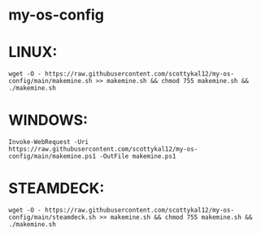 # my-os-config

# LINUX:
    wget -O - https://raw.githubusercontent.com/scottykal12/my-os-config/main/makemine.sh >> makemine.sh && chmod 755 makemine.sh && ./makemine.sh

# WINDOWS:
    Invoke-WebRequest -Uri https://raw.githubusercontent.com/scottykal12/my-os-config/main/makemine.ps1 -OutFile makemine.ps1

# STEAMDECK:
    wget -O - https://raw.githubusercontent.com/scottykal12/my-os-config/main/steamdeck.sh >> makemine.sh && chmod 755 makemine.sh && ./makemine.sh